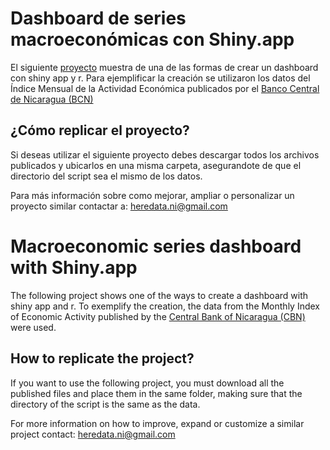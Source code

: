 # Dashboard de series macroeconómicas con Shiny.app
El siguiente [proyecto](https://raul-godinez.shinyapps.io/dashboard_macro/) muestra de una de las formas de crear un dashboard con shiny app y r. Para ejemplificar la creación se utilizaron los datos del Índice Mensual de la Actividad Económica publicados por el [Banco Central de Nicaragua (BCN)](https://bcn.gob.ni/)

## ¿Cómo replicar el proyecto?
Si deseas utilizar el siguiente proyecto debes descargar todos los archivos publicados y ubicarlos en una misma carpeta, asegurandote de que el directorio del script sea el mismo de los datos. 

Para más información sobre como mejorar, ampliar o personalizar un proyecto similar contactar a: heredata.ni@gmail.com

# Macroeconomic series dashboard with Shiny.app

The following project shows one of the ways to create a dashboard with shiny app and r. To exemplify the creation, the data from the Monthly Index of Economic Activity published by the [Central Bank of Nicaragua (CBN)](https://bcn.gob.ni/) were used.

## How to replicate the project?
If you want to use the following project, you must download all the published files and place them in the same folder, making sure that the directory of the script is the same as the data.

For more information on how to improve, expand or customize a similar project contact: heredata.ni@gmail.com
